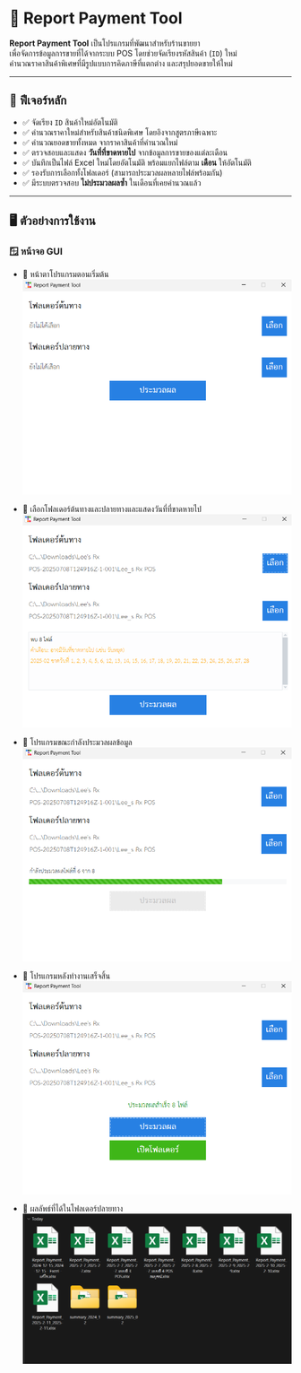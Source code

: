 # 🧾 Report Payment Tool

**Report Payment Tool** เป็นโปรแกรมที่พัฒนาสำหรับร้านขายยา  
เพื่อจัดการข้อมูลการขายที่ได้จากระบบ POS โดยช่วยจัดเรียงรหัสสินค้า (`ID`) ใหม่  
คำนวณราคาสินค้าพิเศษที่มีรูปแบบการคิดภาษีที่แตกต่าง และสรุปยอดขายให้ใหม่

---

## 🔧 ฟีเจอร์หลัก

- ✅ จัดเรียง `ID` สินค้าใหม่อัตโนมัติ
- ✅ คำนวณราคาใหม่สำหรับสินค้าชนิดพิเศษ โดยอิงจากสูตรภาษีเฉพาะ
- ✅ คำนวณยอดขายทั้งหมด จากราคาสินค้าที่คำนวณใหม่
- ✅ ตรวจสอบและแสดง **วันที่ที่ขาดหายไป** จากข้อมูลการขายของแต่ละเดือน
- ✅ บันทึกเป็นไฟล์ Excel ใหม่โดยอัตโนมัติ พร้อมแยกไฟล์ตาม **เดือน** ให้อัตโนมัติ
- ✅ รองรับการเลือกทั้งโฟลเดอร์ (สามารถประมวลผลหลายไฟล์พร้อมกัน)
- ✅ มีระบบตรวจสอบ **ไม่ประมวลผลซ้ำ** ในเดือนที่เคยคำนวณแล้ว

---

## 🖥️ ตัวอย่างการใช้งาน

### 🪟 หน้าจอ GUI

- 🔹 หน้าตาโปรแกรมตอนเริ่มต้น  
  <img src="./assets/demo_1.png" width="500"/>

- 🔹 เลือกโฟลเดอร์ต้นทางและปลายทางและแสดงวันที่ที่ขาดหายไป  
  <img src="./assets/demo_2.png" width="500"/>

- 🔹 โปรแกรมขณะกำลังประมวลผลข้อมูล  
  <img src="./assets/demo_3.png" width="500"/>

- 🔹 โปรแกรมหลังทำงานเสร็จสิ้น  
  <img src="./assets/demo_4.png" width="500"/>

- 🔹 ผลลัพธ์ที่ได้ในโฟลเดอร์ปลายทาง  
  <img src="./assets/demo_5.png" width="500"/>